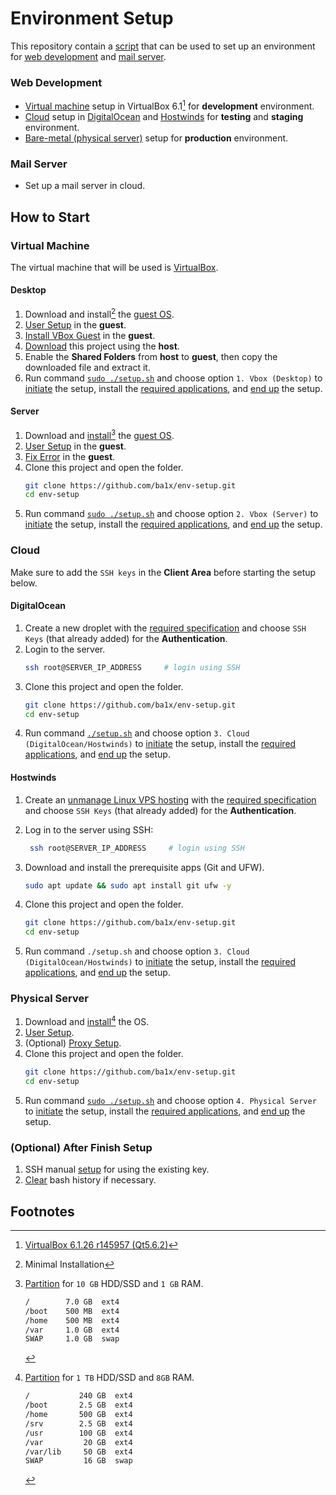 # Environment Setup

This repository contain a [script](setup.sh) that can be used to set up an environment for [web development](#web-development) and [mail server](#mail-server).

### Web Development

- [Virtual machine](#virtual-machine) setup in VirtualBox 6.1[^1] for **development** environment.
- [Cloud](#cloud) setup in [DigitalOcean](https://m.do.co/c/d0e1521b9ceb) and [Hostwinds](https://www.hostwinds.com/) for **testing** and **staging** environment.
- [Bare-metal (physical server)](#physical-server) setup for **production** environment.

### Mail Server

- Set up a mail server in cloud.

## How to Start

### Virtual Machine

The virtual machine that will be used is [VirtualBox](https://www.virtualbox.org/).

#### Desktop

1. Download and install[^2] the [guest OS](#virtualbox).
1. [User Setup](#user-setup) in the **guest**.
1. [Install VBox Guest](#install-vbox-guest) in the **guest**.
1. [Download](https://github.com/ba1x/env-setup/archive/refs/heads/main.zip) this project using the **host**.
1. Enable the **Shared Folders** from **host** to **guest**, then copy the downloaded file and extract it.
1. Run command [`sudo ./setup.sh`](setup.sh) and choose option `1. Vbox (Desktop)` to [initiate](docs/init-setup.md) the setup, install the [required applications](docs/install-required-applications.md), and [end up](docs/end-setup.md) the setup.

#### Server

1. Download and [install](docs/install-ubuntu-server.md)[^3] the [guest OS](#virtualbox).
1. [User Setup](#user-setup) in the **guest**.
1. [Fix Error](#fix-error) in the **guest**.
1. Clone this project and open the folder.
    ```bash
    git clone https://github.com/ba1x/env-setup.git
    cd env-setup
    ```
1. Run command [`sudo ./setup.sh`](setup.sh) and choose option `2. Vbox (Server)` to [initiate](docs/init-setup.md) the setup, install the [required applications](docs/install-required-applications.md), and [end up](docs/end-setup.md) the setup.

### Cloud

Make sure to add the `SSH keys` in the **Client Area** before starting the setup below.

#### DigitalOcean

1. Create a new droplet with the [required specification](#digitalocean-1) and choose `SSH Keys` (that already added) for the **Authentication**.
1. Login to the server.
    ```bash
    ssh root@SERVER_IP_ADDRESS     # login using SSH
    ```
1. Clone this project and open the folder.
    ```bash
    git clone https://github.com/ba1x/env-setup.git
    cd env-setup
    ```
1. Run command [`./setup.sh`](setup.sh) and choose option `3. Cloud (DigitalOcean/Hostwinds)` to [initiate](docs/init-setup.md) the setup, install the [required applications](docs/install-required-applications.md), and [end up](docs/end-setup.md) the setup.

#### Hostwinds

1. Create an [unmanage Linux VPS hosting](https://www.hostwinds.com/vps/unmanaged-linux) with the [required specification](#hostwinds-1) and choose `SSH Keys` (that already added) for the **Authentication**.


1. Log in to the server using SSH:
    ```bash
     ssh root@SERVER_IP_ADDRESS     # login using SSH
    ```
1. Download and install the prerequisite apps (Git and UFW).
    ```bash
    sudo apt update && sudo apt install git ufw -y
    ```
1. Clone this project and open the folder.
     ```bash
    git clone https://github.com/ba1x/env-setup.git
    cd env-setup
    ```
1. Run command `./setup.sh` and choose option `3. Cloud (DigitalOcean/Hostwinds)` to [initiate](docs/init-setup.md) the setup, install the [required applications](docs/install-required-applications.md), and [end up](docs/end-setup.md) the setup.

### Physical Server

1. Download and [install](docs/install-ubuntu-server.md)[^4] the OS.
1. [User Setup](#user-setup).
1. (Optional) [Proxy Setup](#proxy-setup).
1. Clone this project and open the folder.
    ```bash
    git clone https://github.com/ba1x/env-setup.git
    cd env-setup
    ```
1. Run command [`sudo ./setup.sh`](setup.sh) and choose option `4. Physical Server` to [initiate](docs/init-setup.md) the setup, install the [required applications](docs/install-required-applications.md), and [end up](docs/end-setup.md) the setup. 

### (Optional) After Finish Setup

1. SSH manual [setup](docs/ssh-manual-setup.md) for using the existing key.
1. [Clear](docs/clear-bash-history.md) bash history if necessary.

## Footnotes

[^1]: [VirtualBox 6.1.26 r145957 (Qt5.6.2)](https://www.virtualbox.org/wiki/Downloads)

[^2]: Minimal Installation

[^3]: [Partition](docs/ubuntu-filesystem-and-partitions.md) for `10 GB` HDD/SSD and `1 GB` RAM.
    ```bash
    /        7.0 GB  ext4
    /boot    500 MB  ext4
    /home    500 MB  ext4
    /var     1.0 GB  ext4
    SWAP     1.0 GB  swap
    ```

[^4]: [Partition](docs/ubuntu-filesystem-and-partitions.md) for `1 TB` HDD/SSD and `8GB` RAM.
    ```bash
    /           240 GB  ext4
    /boot       2.5 GB  ext4
    /home       500 GB  ext4
    /srv        2.5 GB  ext4
    /usr        100 GB  ext4
    /var         20 GB  ext4
    /var/lib     50 GB  ext4
    SWAP         16 GB  swap
    ```
